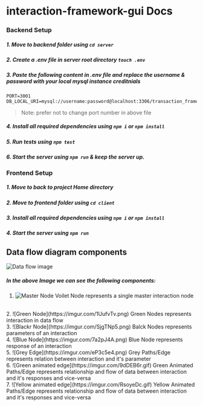 # interaction-framework-gui Docs
### Backend Setup
##### 1. Move to backend folder using `cd server`
##### 2. Create a .env file in server root directory `touch .env`
##### 3. Paste the following content in .env file and replace the username & password with your local mysql instance creditnials
    PORT=3001
    DB_LOCAL_URI=mysql://username:password@localhost:3306/transaction_framework
>Note:  prefer not to change port number in above file

##### 4. Install all required dependencies using `npm i` or `npm install`

##### 5. Run tests using `npm test`
##### 6. Start the server using `npm run` & keep the server up.

### Frontend Setup
##### 1. Move to back to project Home directory
##### 2. Move to frontend folder using `cd client `
##### 3. Install all required dependencies using `npm i` or `npm install`
##### 4. Start the server using `npm run`


## Data flow diagram components
![Data flow image](https://i.imgur.com/6FCu4mR.gif)
<br/>
##### In the above Image we can see the following components:
1.  ![Master Node](https://imgur.com/fmqgd7t.png) Voilet  Node represents a single master interaction node
<br/>
2.  ![Green Node](https://imgur.com/1UufvTv.png) Green  Nodes represents interaction in data flow
<br/>
3.  ![Blackr Node](https://imgur.com/SjgTNp5.png) Balck Nodes represents parameters of an interaction
<br/>
4.  ![Blue Node](https://imgur.com/7a2pJ4A.png) Blue Node  represents response of an interaction
<br/>
5.  ![Grey Edge](https://imgur.com/eP3c5e4.png) Grey Paths/Edge represents relation between interaction and it's parameter
<br/>
6.  ![Green animated edge](https://imgur.com/9dDEB6r.gif) Green Animated Paths/Edge represents relationship and flow of data between interaction and it's responses and vice-versa
<br/>
7. ![Yellow animated edge](https://imgur.com/RsoyeDc.gif) Yellow Animated Paths/Edge represents relationship and flow of data between interaction and it's responses and vice-versa




